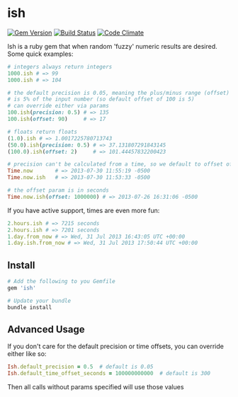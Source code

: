 # ish

[![Gem Version](https://badge.fury.io/rb/ish.png)](http://badge.fury.io/rb/ish)
[![Build Status](https://secure.travis-ci.org/spilliton/ish.png?branch=master)](http://travis-ci.org/spilliton/ish)
[![Code Climate](https://codeclimate.com/github/spilliton/ish.png)](https://codeclimate.com/github/spilliton/ish)

Ish is a ruby gem that when random 'fuzzy' numeric results are desired.  Some quick examples:

``` ruby
# integers always return integers
1000.ish # => 99
1000.ish # => 104

# the default precision is 0.05, meaning the plus/minus range (offset)
# is 5% of the input number (so default offset of 100 is 5)
# can override either via params
100.ish(precision: 0.5) # => 135
100.ish(offset: 90)     # => 17

# floats return floats
(1.0).ish # => 1.0017225780713743
(50.0).ish(precision: 0.5) # => 37.131807291843145
(100.0).ish(offset: 2)     # => 101.44457832200423

# precision can't be calculated from a time, so we default to offset of 5 minutes
Time.now       # => 2013-07-30 11:55:19 -0500
Time.now.ish   # => 2013-07-30 11:53:33 -0500

# the offset param is in seconds
Time.now.ish(offset: 1000000) # => 2013-07-26 16:31:06 -0500
```

If you have active support, times are even more fun:

``` ruby
2.hours.ish # => 7215 seconds
2.hours.ish # => 7201 seconds
1.day.from_now # => Wed, 31 Jul 2013 16:43:05 UTC +00:00
1.day.ish.from_now # => Wed, 31 Jul 2013 17:50:44 UTC +00:00
```


## Install

``` ruby
# Add the following to you Gemfile
gem 'ish'

# Update your bundle
bundle install
```

## Advanced Usage

If you don't care for the default precision or time offsets, you can override either like so:

```ruby
Ish.default_precision = 0.5  # default is 0.05
Ish.default_time_offset_seconds = 100000000000  # default is 300
```

Then all calls without params specified will use those values
